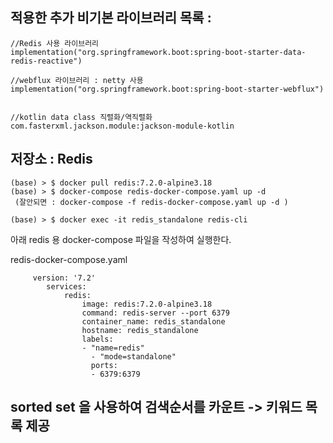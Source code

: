 


적용한 추가 비기본 라이브러리 목록 : 
--
    //Redis 사용 라이브러리 
    implementation("org.springframework.boot:spring-boot-starter-data-redis-reactive")

    //webflux 라이브러리 : netty 사용
    implementation("org.springframework.boot:spring-boot-starter-webflux")


    //kotlin data class 직렬화/역직렬화 
    com.fasterxml.jackson.module:jackson-module-kotlin



저장소 : Redis
---

    (base) > $ docker pull redis:7.2.0-alpine3.18
    (base) > $ docker-compose redis-docker-compose.yaml up -d
     (잘안되면 : docker-compose -f redis-docker-compose.yaml up -d )  

    (base) > $ docker exec -it redis_standalone redis-cli

아래 redis 용 docker-compose 파일을 작성하여 실행한다. 

redis-docker-compose.yaml



         version: '7.2'
            services:
                redis:
                    image: redis:7.2.0-alpine3.18
                    command: redis-server --port 6379
                    container_name: redis_standalone
                    hostname: redis_standalone
                    labels:
                    - "name=redis"
                      - "mode=standalone"
                      ports:
                      - 6379:6379

sorted set 을 사용하여 검색순서를 카운트 
-> 키워드 목록 제공 
--- 